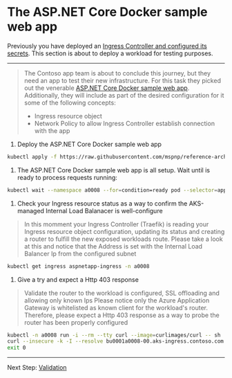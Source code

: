 # The ASP.NET Core Docker sample web app

Previously you have deployed an [Ingress Controller and configured its secrets](./08-secret-managment-and-ingress-controller).
This section is about to deploy a workload for testing purposes.

---

> The Contoso app team is about to conclude this journey, but they need an app to test their new infrastructure. For this task they picked out the venerable [ASP.NET Core Docker sample web app](https://github.com/dotnet/dotnet-docker/tree/master/samples/aspnetapp). Additionally, they will include as part of the desired configuration for it some of the following concepts:
>
> * Ingress resource object
> * Network Policy to allow Ingress Controller establish connection with the app

1. Deploy the ASP.NET Core Docker sample web app

  ```bash
  kubectl apply -f https://raw.githubusercontent.com/mspnp/reference-architectures/master/aks/secure-baseline/workload/aspnetapp.yaml
  ```

1. The ASP.NET Core Docker sample web app is all setup. Wait until is ready to process requests running:

  ```bash
  kubectl wait --namespace a0008 --for=condition=ready pod --selector=app.kubernetes.io/name=aspnetapp --timeout=90s
  ```

1. Check your Ingress resource status as a way to confirm the AKS-managed
   Internal Load Balanacer is well-configure

  > In this momment your Ingress Controller (Traefik) is reading your Ingress
  > resource object configuration, updating its status and creating a router to
  > fulfill the new exposed workloads route.
  > Please take a look at this and notice that the Address is set with the Internal Load Balancer Ip from
  > the configured subnet

  ```bash
  kubectl get ingress aspnetapp-ingress -n a0008
  ```

1. Give a try and expect a Http 403 response

  > Validate the router to the workload is configured, SSL offloading and allowing only known Ips
  > Please notice only the Azure Application Gateway is whitelisted as known client for
  > the workload's router. Therefore, please expect a Http 403 response
  > as a way to probe the router has been properly configured

  ```bash
  kubectl -n a0008 run -i --rm --tty curl --image=curlimages/curl -- sh
  curl --insecure -k -I --resolve bu0001a0008-00.aks-ingress.contoso.com:443:10.240.4.4 https://bu0001a0008-00.aks-ingress.contoso.com
  exit 0
  ```

---
Next Step: [Validation](./10-validation.md)

